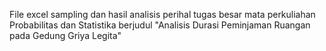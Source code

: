 File excel sampling dan hasil analisis perihal tugas besar mata perkuliahan Probabilitas dan Statistika berjudul "Analisis Durasi Peminjaman Ruangan pada Gedung Griya Legita"
